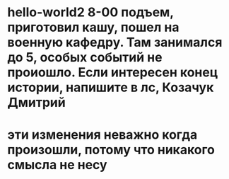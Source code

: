 # hello-world2 8-00 подъем, приготовил кашу, пошел на военную кафедру. Там занимался до 5, особых событий не проиошло. Если интересен конец истории, напишите в лс, Козачук Дмитрий
# эти изменения неважно когда произошли, потому что никакого смысла не несу

